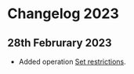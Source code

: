 # Changelog 2023

## 28th Februrary 2023

* Added operation [Set restrictions](../operations/restrictions.md#set-restrictions).
